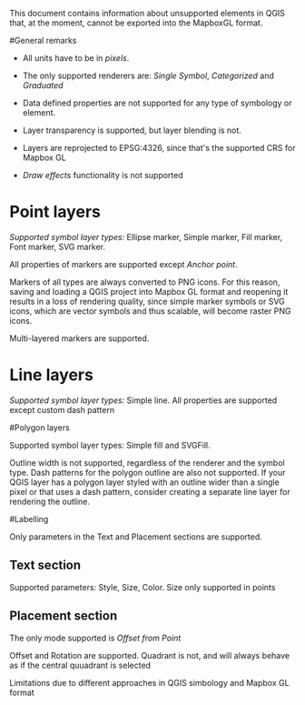 This document contains information about unsupported elements in QGIS that, at the moment, cannot be exported into the MapboxGL format.


#General remarks

* All units have to be in *pixels*.

* The only supported renderers are: *Single Symbol*, *Categorized* and *Graduated*

* Data defined properties are not supported for any type of symbology or element.

* Layer transparency is supported, but layer blending is not.

* Layers are reprojected to EPSG:4326, since that's the supported CRS for Mapbox GL

* *Draw effects* functionality is not supported


# Point layers

*Supported symbol layer types:* Ellipse marker, Simple marker, Fill marker, Font marker, SVG marker.

All properties of markers are supported except *Anchor point*. 

Markers of all types are always converted to PNG icons. For this reason, saving and loading a QGIS project into Mapbox GL format and reopening it results in a loss of rendering quality, since simple marker symbols or SVG icons, which are vector symbols and thus scalable, will become raster PNG icons.

Multi-layered markers are supported.

Line layers
============

*Supported symbol layer types:* Simple line. All properties are supported except custom dash pattern


#Polygon layers

Supported symbol layer types: Simple fill and SVGFill.


Outline width is not supported, regardless of the renderer and the symbol type. Dash patterns for the polygon outline are also not supported. If your QGIS layer has a polygon layer styled with an outline wider than a single pixel or that uses a dash pattern, consider creating a separate line layer for rendering the outline.

#Labelling


Only parameters in the Text and Placement sections are supported.

Text section
--------------

Supported parameters: Style, Size, Color. Size only supported in points

Placement section
------------------

The only mode supported is *Offset from Point* 

Offset and Rotation are  supported. Quadrant is not, and will always behave as if the central quuadrant is selected







Limitations due to different approaches in QGIS simbology and Mapbox GL format